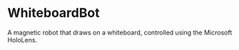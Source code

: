 # WhiteboardBot
A magnetic robot that draws on a whiteboard, controlled using the Microsoft HoloLens.
